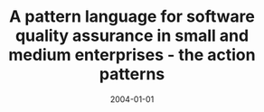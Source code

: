 ---
abstract: ''
authors:
- Wolfgang Zuser
- Thomas Grechenig
- Armin Scherz
- Martin Tomitsch
date: '2004-01-01'
featured: false
publication_types:
- '0'
publishDate: '2004-01-01'
title: A pattern language for software quality assurance in small and medium enterprises
  - the action patterns
url_pdf: ''
---
